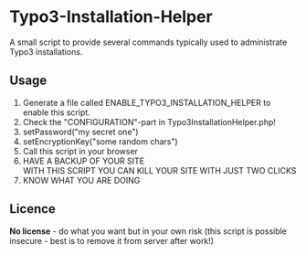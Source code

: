 # Typo3-Installation-Helper
A small script to provide several commands typically used to administrate Typo3 installations.

## Usage
<ol>
  <li>Generate a file called ENABLE_TYPO3_INSTALLATION_HELPER to enable this script.</li>
  <li>Check the "CONFIGURATION"-part in Typo3InstallationHelper.php!</li>
  <li>setPassword("my secret one")</li>
  <li>setEncryptionKey("some random chars")</li>
  <li>Call this script in your browser</li>
  <li>HAVE A BACKUP OF YOUR SITE
    <br />WITH THIS SCRIPT YOU CAN KILL YOUR SITE WITH JUST TWO CLICKS</li>
  <li>KNOW WHAT YOU ARE DOING</li>
</ol>

## Licence
<strong>No license</strong> - do what you want but in your own risk (this script is possible insecure - best is to remove it from server after work!)

